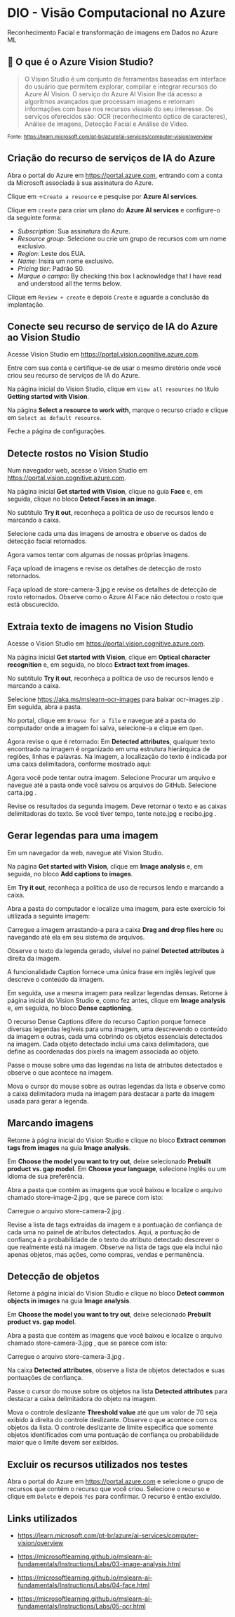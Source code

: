 # DIO - Visão Computacional no Azure
Reconhecimento Facial e transformação de imagens em Dados no Azure ML

## 🔎 O que é o Azure Vision Studio?	

>O Vision Studio é um conjunto de ferramentas baseadas em interface do usuário que permitem explorar, compilar e integrar recursos do Azure AI Vision. O serviço do Azure AI Vision lhe dá acesso a algoritmos avançados que processam imagens e retornam informações com base nos recursos visuais do seu interesse. Os serviços oferecidos são: OCR (reconhecimento óptico de caracteres), Análise de imagens, Detecção Facial e Análise de Vídeo.

<sub>Fonte: <https://learn.microsoft.com/pt-br/azure/ai-services/computer-vision/overview></sub>


## Criação do recurso de serviços de IA do Azure

Abra o portal do Azure em https://portal.azure.com, entrando com a conta da Microsoft associada à sua assinatura do Azure.

Clique em ```＋Create a resource``` e pesquise por **Azure AI services**. 

Clique em ```create``` para criar um plano do **Azure AI services** e configure-o da seguinte forma:
- *Subscription*: Sua assinatura do Azure.
- *Resource group*: Selecione ou crie um grupo de recursos com um nome exclusivo.
- *Region*: Leste dos EUA.
- *Name*: Insira um nome exclusivo.
- *Pricing tier*: Padrão S0.
- *Marque o campo*: By checking this box I acknowledge that I have read and understood all the terms below.

Clique em ```Review + create``` e depois ```Create``` e aguarde a conclusão da implantação.

## Conecte seu recurso de serviço de IA do Azure ao Vision Studio

Acesse Vision Studio em https://portal.vision.cognitive.azure.com.

Entre com sua conta e certifique-se de usar o mesmo diretório onde você criou seu recurso de serviços de IA do Azure.

Na página inicial do Vision Studio, clique em ```View all resources``` no título **Getting started with Vision**.

Na página **Select a resource to work with**, marque o recurso criado e clique em ```Select as default resource```.

Feche a página de configurações.

## Detecte rostos no Vision Studio
Num navegador web, acesse o Vision Studio em https://portal.vision.cognitive.azure.com.

Na página inicial **Get started with Vision**, clique na guia **Face** e, em seguida, clique no bloco **Detect Faces in an image**.

No subtítulo **Try it out**, reconheça a política de uso de recursos lendo e marcando a caixa.

Selecione cada uma das imagens de amostra e observe os dados de detecção facial retornados.

Agora vamos tentar com algumas de nossas próprias imagens.

Faça upload de imagens e revise os detalhes de detecção de rosto retornados.

Faça upload de store-camera-3.jpg e revise os detalhes de detecção de rosto retornados. Observe como o Azure AI Face não detectou o rosto que está obscurecido.


## Extraia texto de imagens no Vision Studio
Acesse o Vision Studio em https://portal.vision.cognitive.azure.com.

Na página inicial **Get started with Vision**, clique em **Optical character recognition** e, em seguida, no bloco **Extract text from images**.

No subtítulo **Try it out**, reconheça a política de uso de recursos lendo e marcando a caixa.

Selecione https://aka.ms/mslearn-ocr-images para baixar ocr-images.zip . Em seguida, abra a pasta.

No portal, clique em ```Browse for a file``` e navegue até a pasta do computador onde a imagem foi salva, selecione-a e clique em ```Open```.

Agora revise o que é retornado:
Em **Detected attributes**, qualquer texto encontrado na imagem é organizado em uma estrutura hierárquica de regiões, linhas e palavras.
Na imagem, a localização do texto é indicada por uma caixa delimitadora, conforme mostrado aqui:

Agora você pode tentar outra imagem. Selecione Procurar um arquivo e navegue até a pasta onde você salvou os arquivos do GitHub. Selecione carta.jpg .



Revise os resultados da segunda imagem. Deve retornar o texto e as caixas delimitadoras do texto. Se você tiver tempo, tente note.jpg e recibo.jpg .



## Gerar legendas para uma imagem

Em um navegador da web, navegue até Vision Studio.

Na página **Get started with Vision**, clique em **Image analysis** e, em seguida, no bloco **Add captions to images**.

Em **Try it out**, reconheça a política de uso de recursos lendo e marcando a caixa.

Abra a pasta do computador e localize uma imagem, para este exercício foi utilizada a seguinte imagem:

Carregue a imagem arrastando-a para a caixa **Drag and drop files here** ou navegando até ela em seu sistema de arquivos.

Observe o texto da legenda gerado, visível no painel **Detected attributes** à direita da imagem.

A funcionalidade Caption fornece uma única frase em inglês legível que descreve o conteúdo da imagem.

Em seguida, use a mesma imagem para realizar legendas densas. Retorne à página inicial do Vision Studio e, como fez antes, clique em **Image analysis** e, em seguida, no bloco **Dense captioning**.

O recurso Dense Captions difere do recurso Caption porque fornece diversas legendas legíveis para uma imagem, uma descrevendo o conteúdo da imagem e outras, cada uma cobrindo os objetos essenciais detectados na imagem. Cada objeto detectado inclui uma caixa delimitadora, que define as coordenadas dos pixels na imagem associada ao objeto.

Passe o mouse sobre uma das legendas na lista de atributos detectados e observe o que acontece na imagem.



Mova o cursor do mouse sobre as outras legendas da lista e observe como a caixa delimitadora muda na imagem para destacar a parte da imagem usada para gerar a legenda.




## Marcando imagens
Retorne à página inicial do Vision Studio e clique no bloco **Extract common tags from images** na guia **Image analysis**.

Em **Choose the model you want to try out**, deixe selecionado **Prebuilt product vs. gap model**. Em **Choose your language**, selecione Inglês ou um idioma de sua preferência.

Abra a pasta que contém as imagens que você baixou e localize o arquivo chamado store-image-2.jpg , que se parece com isto:


Carregue o arquivo store-camera-2.jpg .

Revise a lista de tags extraídas da imagem e a pontuação de confiança de cada uma no painel de atributos detectados. Aqui, a pontuação de confiança é a probabilidade de o texto do atributo detectado descrever o que realmente está na imagem. Observe na lista de tags que ela inclui não apenas objetos, mas ações, como compras, vendas e permanência.


## Detecção de objetos

Retorne à página inicial do Vision Studio e clique no bloco **Detect common objects in images** na guia **Image analysis**.

Em **Choose the model you want to try out**, deixe selecionado **Prebuilt product vs. gap model**.

Abra a pasta que contém as imagens que você baixou e localize o arquivo chamado store-camera-3.jpg , que se parece com isto:


Carregue o arquivo store-camera-3.jpg .

Na caixa **Detected attributes**, observe a lista de objetos detectados e suas pontuações de confiança.

Passe o cursor do mouse sobre os objetos na lista **Detected attributes** para destacar a caixa delimitadora do objeto na imagem.

Mova o controle deslizante **Threshold value** até que um valor de 70 seja exibido à direita do controle deslizante. Observe o que acontece com os objetos da lista. O controle deslizante de limite especifica que somente objetos identificados com uma pontuação de confiança ou probabilidade maior que o limite devem ser exibidos.



## Excluir os recursos utilizados nos testes

Abra o portal do Azure em https://portal.azure.com e selecione o grupo de recursos que contém o recurso que você criou.
Selecione o recurso e clique em ```Delete``` e depois ```Yes``` para confirmar. O recurso é então excluído.





## Links utilizados

- https://learn.microsoft.com/pt-br/azure/ai-services/computer-vision/overview

- https://microsoftlearning.github.io/mslearn-ai-fundamentals/Instructions/Labs/03-image-analysis.html

- https://microsoftlearning.github.io/mslearn-ai-fundamentals/Instructions/Labs/04-face.html

- https://microsoftlearning.github.io/mslearn-ai-fundamentals/Instructions/Labs/05-ocr.html
